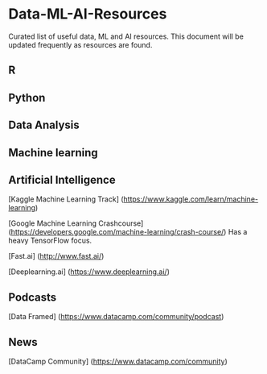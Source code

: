 # Data-ML-AI-Resources
Curated list of useful data, ML and AI resources. This document will be updated frequently as resources are found.

## R

## Python

## Data Analysis

## Machine learning

## Artificial Intelligence

[Kaggle Machine Learning Track] (https://www.kaggle.com/learn/machine-learning)

[Google Machine Learning Crashcourse] (https://developers.google.com/machine-learning/crash-course/)
Has a heavy TensorFlow focus.

[Fast.ai] (http://www.fast.ai/)

[Deeplearning.ai] (https://www.deeplearning.ai/)

## Podcasts

[Data Framed] (https://www.datacamp.com/community/podcast)

## News

[DataCamp Community] (https://www.datacamp.com/community)
